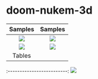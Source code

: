 # doom-nukem-3d

Samples | Samples
:-------------------------:|:-------------------------:
![](resources/parkour.gif)  |  ![](resources/gif2.gif)
![](resources/skybox1.gif)  |  ![](resources/skybox2.gif)
| Tables
:-------------------------:
![](resources/editor2.gif)  
